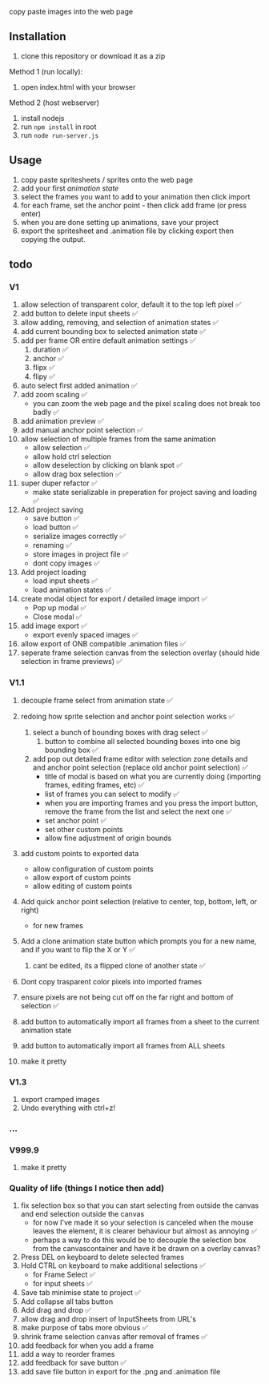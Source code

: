 copy paste images into the web page

## Installation
1. clone this repository or download it as a zip

Method 1 (run locally):
1. open index.html with your browser

Method 2 (host webserver)
1. install nodejs
1. run `npm install` in root
1. run `node run-server.js`

## Usage
1. copy paste spritesheets / sprites onto the web page
1. add your first *animation state*
1. select the frames you want to add to your animation then click import
1. for each frame, set the anchor point - then click add frame (or press enter)
1. when you are done setting up animations, save your project
1. export the spritesheet and .animation file by clicking export then copying the output.

## todo
### V1
1. allow selection of transparent color, default it to the top left pixel ✅
1. add button to delete input sheets ✅
1. allow adding, removing, and selection of animation states ✅
1. add current bounding box to selected animation state ✅
1. add per frame OR entire default animation settings ✅
    1. duration ✅
    1. anchor ✅
    1. flipx ✅
    1. flipy ✅
1. auto select first added animation ✅
1. add zoom scaling ✅
    - you can zoom the web page and the pixel scaling does not break too badly ✅
1. add animation preview ✅
1. add manual anchor point selection ✅
1. allow selection of multiple frames from the same animation
    - allow selection ✅
    - allow hold ctrl selection 
    - allow deselection by clicking on blank spot ✅
    - allow drag box selection ✅
1. super duper refactor ✅
    - make state serializable in preperation for project saving and loading ✅
1. Add project saving
    - save button ✅
    - load button ✅
    - serialize images correctly ✅
    - renaming ✅
    - store images in project file ✅
    - dont copy images ✅
1. Add project loading
    - load input sheets ✅
    - load animation states ✅
1. create modal object for export / detailed image import ✅
    - Pop up modal ✅
    - Close modal ✅
1. add image export ✅
    - export evenly spaced images ✅
1. allow export of ONB compatible .animation files ✅
1. seperate frame selection canvas from the selection overlay (should hide selection in frame previews) ✅

### V1.1
1. decouple frame select from animation state ✅
1. redoing how sprite selection and anchor point selection works ✅
    1. select a bunch of bounding boxes with drag select ✅
        1. button to combine all selected bounding boxes into one big bounding box ✅
    1. add pop out detailed frame editor with selection zone details and and anchor point selection (replace old anchor point selection) ✅
        - title of modal is based on what you are currently doing (importing frames, editing frames, etc) ✅
        - list of frames you can select to modify ✅
        - when you are importing frames and you press the import button, remove the frame from the list and select the next one ✅
        - set anchor point ✅
        - set other custom points
        - allow fine adjustment of origin bounds

1. add custom points to exported data
    - allow configuration of custom points
    - allow export of custom points
    - allow editing of custom points
1. Add quick anchor point selection (relative to center, top, bottom, left, or right)
    - for new frames

1. Add a clone animation state button which prompts you for a new name, and if you want to flip the X or Y ✅
    1. cant be edited, its a flipped clone of another state ✅
1. Dont copy trasparent color pixels into imported frames
1. ensure pixels are not being cut off on the far right and bottom of selection ✅
1. add button to automatically import all frames from a sheet to the current animation state
1. add button to automatically import all frames from ALL sheets
1. make it pretty
### V1.3
1. export cramped images
1. Undo everything with ctrl+z!
### ...
### V999.9
1. make it pretty

### Quality of life (things I notice then add)
1. fix selection box so that you can start selecting from outside the canvas and end selection outside the canvas
    - for now I've made it so your selection is canceled when the mouse leaves the element, it is clearer behaviour but almost as annoying ✅
    - perhaps a way to do this would be to decouple the selection box from the canvascontainer and have it be drawn on a overlay canvas?
1. Press DEL on keyboard to delete selected frames
1. Hold CTRL on keyboard to make additional selections ✅
    - for Frame Select ✅
    - for input sheets ✅
1. Save tab minimise state to project ✅
1. Add collapse all tabs button
1. Add drag and drop ✅
1. allow drag and drop insert of InputSheets from URL's
1. make purpose of tabs more obvious ✅
1. shrink frame selection canvas after removal of frames ✅
1. add feedback for when you add a frame
1. add a way to reorder frames
1. add feedback for save button ✅
1. add save file button in export for the .png and .animation file
